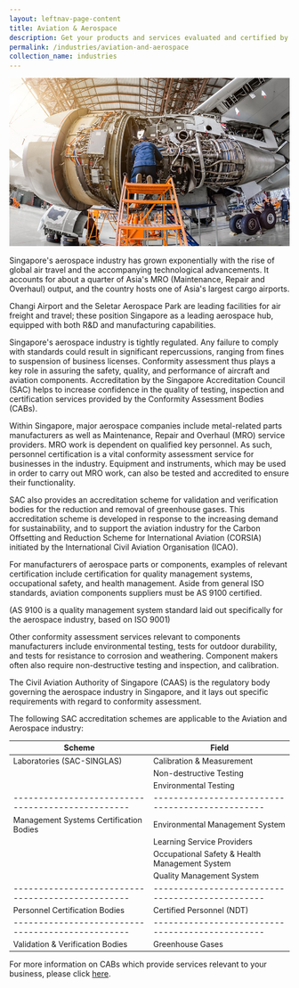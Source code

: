 ```yaml
---
layout: leftnav-page-content
title: Aviation & Aerospace
description: Get your products and services evaluated and certified by a Singapore Accreditation Council (SAC)-accredited Conformity Assessment Body (CAB).
permalink: /industries/aviation-and-aerospace
collection_name: industries
---
```


![Aviation & Aerospace Industries](/images/industries/aviation-and-aerospace.jpg)

Singapore's aerospace industry has grown exponentially with the rise of global air travel and the accompanying technological advancements. It accounts for about a quarter of Asia's MRO (Maintenance, Repair and Overhaul) output, and the country hosts one of Asia's largest cargo airports. 

Changi Airport and the Seletar Aerospace Park are leading facilities for air freight and travel; these position Singapore as a leading aerospace hub, equipped with both R&D and manufacturing capabilities. 

Singapore's aerospace industry is tightly regulated. Any failure to comply with standards could result in significant repercussions, ranging from fines to suspension of business licenses. Conformity assessment thus plays a key role in assuring the safety, quality, and performance of aircraft and aviation components. Accreditation by the Singapore Accreditation Council (SAC) helps to increase confidence in the quality of testing, inspection and certification services provided by the Conformity Assessment Bodies (CABs).

Within Singapore, major aerospace companies include metal-related parts manufacturers as well as Maintenance, Repair and Overhaul (MRO) service providers. MRO work is dependent on qualified key personnel. As such, personnel certification is a vital conformity assessment service for businesses in the industry. Equipment and instruments, which may be used in order to carry out MRO work, can also be tested and accredited to ensure their functionality. 

SAC also provides an accreditation scheme for validation and verification bodies for the reduction and removal of greenhouse gases. This accreditation scheme is developed in response to the increasing demand for sustainability, and to support the aviation industry for the Carbon Offsetting and Reduction Scheme for International Aviation (CORSIA) initiated by the International Civil Aviation Organisation (ICAO).

For manufacturers of aerospace parts or components, examples of relevant certification include certification for quality management systems, occupational safety, and health management. Aside from general ISO standards, aviation components suppliers must be AS 9100 certified. 

(AS 9100 is a quality management system standard laid out specifically for the aerospace industry, based on ISO 9001) 

Other conformity assessment services relevant to components manufacturers include environmental testing, tests for outdoor durability, and tests for resistance to corrosion and weathering. Component makers often also require non-destructive testing and inspection, and calibration.

The Civil Aviation Authority of Singapore (CAAS) is the regulatory body governing the aerospace industry in Singapore, and it lays out specific requirements with regard to conformity assessment.

The following SAC accreditation schemes are applicable to the Aviation and Aerospace industry:

| Scheme                                          | Field                                          |
|-------------------------------------------------|------------------------------------------------|
| Laboratories (SAC-SINGLAS)                      | Calibration & Measurement                      |
|                                                 | Non-destructive Testing                        |
|                                                 | Environmental Testing                          |
|-------------------------------------------------|------------------------------------------------|
| Management Systems Certification Bodies         | Environmental Management System                |
|                                                 | Learning Service Providers                     |
|                                                 | Occupational Safety & Health Management System |
|                                                 | Quality Management System                      |
|-------------------------------------------------|------------------------------------------------|
| Personnel Certification Bodies                  | Certified Personnel (NDT)                      |
|-------------------------------------------------|------------------------------------------------|
| Validation & Verification Bodies                | Greenhouse Gases                               |

For more information on CABs which provide services relevant to your business, please click [here](/services/accreditation-services).
